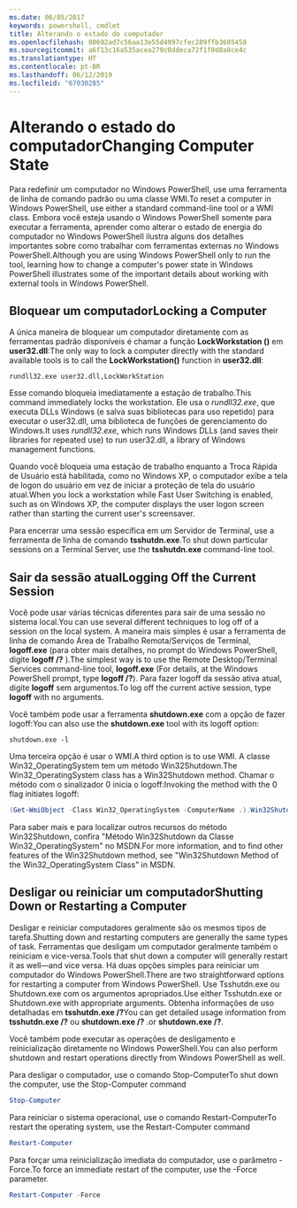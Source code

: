 ```yaml
---
ms.date: 06/05/2017
keywords: powershell, cmdlet
title: Alterando o estado do computador
ms.openlocfilehash: 80692ad7c56aa13e55d4997cfec289ffb3605458
ms.sourcegitcommit: a6f13c16a535acea279c0ddeca72f1f0d8a8ce4c
ms.translationtype: HT
ms.contentlocale: pt-BR
ms.lasthandoff: 06/12/2019
ms.locfileid: "67030285"
---
```

# <a name="changing-computer-state"></a><span data-ttu-id="b04e2-103">Alterando o estado do computador</span><span class="sxs-lookup"><span data-stu-id="b04e2-103">Changing Computer State</span></span>

<span data-ttu-id="b04e2-104">Para redefinir um computador no Windows PowerShell, use uma ferramenta de linha de comando padrão ou uma classe WMI.</span><span class="sxs-lookup"><span data-stu-id="b04e2-104">To reset a computer in Windows PowerShell, use either a standard command-line tool or a WMI class.</span></span> <span data-ttu-id="b04e2-105">Embora você esteja usando o Windows PowerShell somente para executar a ferramenta, aprender como alterar o estado de energia do computador no Windows PowerShell ilustra alguns dos detalhes importantes sobre como trabalhar com ferramentas externas no Windows PowerShell.</span><span class="sxs-lookup"><span data-stu-id="b04e2-105">Although you are using Windows PowerShell only to run the tool, learning how to change a computer's power state in Windows PowerShell illustrates some of the important details about working with external tools in Windows PowerShell.</span></span>

## <a name="locking-a-computer"></a><span data-ttu-id="b04e2-106">Bloquear um computador</span><span class="sxs-lookup"><span data-stu-id="b04e2-106">Locking a Computer</span></span>

<span data-ttu-id="b04e2-107">A única maneira de bloquear um computador diretamente com as ferramentas padrão disponíveis é chamar a função **LockWorkstation ()** em **user32.dll**:</span><span class="sxs-lookup"><span data-stu-id="b04e2-107">The only way to lock a computer directly with the standard available tools is to call the **LockWorkstation()** function in **user32.dll**:</span></span>

```
rundll32.exe user32.dll,LockWorkStation
```

<span data-ttu-id="b04e2-108">Esse comando bloqueia imediatamente a estação de trabalho.</span><span class="sxs-lookup"><span data-stu-id="b04e2-108">This command immediately locks the workstation.</span></span> <span data-ttu-id="b04e2-109">Ele usa o *rundll32.exe*, que executa DLLs Windows (e salva suas bibliotecas para uso repetido) para executar o user32.dll, uma biblioteca de funções de gerenciamento do Windows.</span><span class="sxs-lookup"><span data-stu-id="b04e2-109">It uses *rundll32.exe*, which runs Windows DLLs (and saves their libraries for repeated use) to run user32.dll, a library of Windows management functions.</span></span>

<span data-ttu-id="b04e2-110">Quando você bloqueia uma estação de trabalho enquanto a Troca Rápida de Usuário está habilitada, como no Windows XP, o computador exibe a tela de logon do usuário em vez de iniciar a proteção de tela do usuário atual.</span><span class="sxs-lookup"><span data-stu-id="b04e2-110">When you lock a workstation while Fast User Switching is enabled, such as on Windows XP, the computer displays the user logon screen rather than starting the current user's screensaver.</span></span>

<span data-ttu-id="b04e2-111">Para encerrar uma sessão específica em um Servidor de Terminal, use a ferramenta de linha de comando **tsshutdn.exe**.</span><span class="sxs-lookup"><span data-stu-id="b04e2-111">To shut down particular sessions on a Terminal Server, use the **tsshutdn.exe** command-line tool.</span></span>

## <a name="logging-off-the-current-session"></a><span data-ttu-id="b04e2-112">Sair da sessão atual</span><span class="sxs-lookup"><span data-stu-id="b04e2-112">Logging Off the Current Session</span></span>

<span data-ttu-id="b04e2-113">Você pode usar várias técnicas diferentes para sair de uma sessão no sistema local.</span><span class="sxs-lookup"><span data-stu-id="b04e2-113">You can use several different techniques to log off of a session on the local system.</span></span> <span data-ttu-id="b04e2-114">A maneira mais simples é usar a ferramenta de linha de comando Área de Trabalho Remota/Serviços de Terminal, **logoff.exe** (para obter mais detalhes, no prompt do Windows PowerShell, digite **logoff /?** ).</span><span class="sxs-lookup"><span data-stu-id="b04e2-114">The simplest way is to use the Remote Desktop/Terminal Services command-line tool, **logoff.exe** (For details, at the Windows PowerShell prompt, type **logoff /?**).</span></span> <span data-ttu-id="b04e2-115">Para fazer logoff da sessão ativa atual, digite **logoff** sem argumentos.</span><span class="sxs-lookup"><span data-stu-id="b04e2-115">To log off the current active session, type **logoff** with no arguments.</span></span>

<span data-ttu-id="b04e2-116">Você também pode usar a ferramenta **shutdown.exe** com a opção de fazer logoff:</span><span class="sxs-lookup"><span data-stu-id="b04e2-116">You can also use the **shutdown.exe** tool with its logoff option:</span></span>

```
shutdown.exe -l
```

<span data-ttu-id="b04e2-117">Uma terceira opção é usar o WMI.</span><span class="sxs-lookup"><span data-stu-id="b04e2-117">A third option is to use WMI.</span></span> <span data-ttu-id="b04e2-118">A classe Win32_OperatingSystem tem um método Win32Shutdown.</span><span class="sxs-lookup"><span data-stu-id="b04e2-118">The Win32_OperatingSystem class has a Win32Shutdown method.</span></span> <span data-ttu-id="b04e2-119">Chamar o método com o sinalizador 0 inicia o logoff:</span><span class="sxs-lookup"><span data-stu-id="b04e2-119">Invoking the method with the 0 flag initiates logoff:</span></span>

```powershell
(Get-WmiObject -Class Win32_OperatingSystem -ComputerName .).Win32Shutdown(0)
```

<span data-ttu-id="b04e2-120">Para saber mais e para localizar outros recursos do método Win32Shutdown, confira "Método Win32Shutdown da Classe Win32_OperatingSystem" no MSDN.</span><span class="sxs-lookup"><span data-stu-id="b04e2-120">For more information, and to find other features of the Win32Shutdown method, see "Win32Shutdown Method of the Win32_OperatingSystem Class" in MSDN.</span></span>

## <a name="shutting-down-or-restarting-a-computer"></a><span data-ttu-id="b04e2-121">Desligar ou reiniciar um computador</span><span class="sxs-lookup"><span data-stu-id="b04e2-121">Shutting Down or Restarting a Computer</span></span>

<span data-ttu-id="b04e2-122">Desligar e reiniciar computadores geralmente são os mesmos tipos de tarefa.</span><span class="sxs-lookup"><span data-stu-id="b04e2-122">Shutting down and restarting computers are generally the same types of task.</span></span> <span data-ttu-id="b04e2-123">Ferramentas que desligam um computador geralmente também o reiniciam e vice-versa.</span><span class="sxs-lookup"><span data-stu-id="b04e2-123">Tools that shut down a computer will generally restart it as well—and vice versa.</span></span> <span data-ttu-id="b04e2-124">Há duas opções simples para reiniciar um computador do Windows PowerShell.</span><span class="sxs-lookup"><span data-stu-id="b04e2-124">There are two straightforward options for restarting a computer from Windows PowerShell.</span></span> <span data-ttu-id="b04e2-125">Use Tsshutdn.exe ou Shutdown.exe com os argumentos apropriados.</span><span class="sxs-lookup"><span data-stu-id="b04e2-125">Use either Tsshutdn.exe or Shutdown.exe with appropriate arguments.</span></span> <span data-ttu-id="b04e2-126">Obtenha informações de uso detalhadas em **tsshutdn.exe /?**</span><span class="sxs-lookup"><span data-stu-id="b04e2-126">You can get detailed usage information from **tsshutdn.exe /?**</span></span> <span data-ttu-id="b04e2-127">ou **shutdown.exe /?** .</span><span class="sxs-lookup"><span data-stu-id="b04e2-127">or **shutdown.exe /?**.</span></span>

<span data-ttu-id="b04e2-128">Você também pode executar as operações de desligamento e reinicialização diretamente no Windows PowerShell.</span><span class="sxs-lookup"><span data-stu-id="b04e2-128">You can also perform shutdown and restart operations directly from Windows PowerShell as well.</span></span>

<span data-ttu-id="b04e2-129">Para desligar o computador, use o comando Stop-Computer</span><span class="sxs-lookup"><span data-stu-id="b04e2-129">To shut down the computer, use the Stop-Computer command</span></span>

```powershell
Stop-Computer
```

<span data-ttu-id="b04e2-130">Para reiniciar o sistema operacional, use o comando Restart-Computer</span><span class="sxs-lookup"><span data-stu-id="b04e2-130">To restart the operating system, use the Restart-Computer command</span></span>

```powershell
Restart-Computer
```

<span data-ttu-id="b04e2-131">Para forçar uma reinicialização imediata do computador, use o parâmetro -Force.</span><span class="sxs-lookup"><span data-stu-id="b04e2-131">To force an immediate restart of the computer, use the -Force parameter.</span></span>

```powershell
Restart-Computer -Force
```
